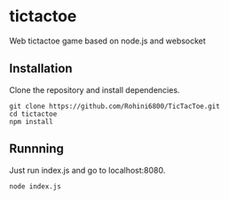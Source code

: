 tictactoe
=========

Web tictactoe game based on node.js and websocket

## Installation

Clone the repository and install dependencies.

```
git clone https://github.com/Rohini6800/TicTacToe.git
cd tictactoe
npm install
```

## Runnning

Just run index.js and go to localhost:8080.

```
node index.js
```
